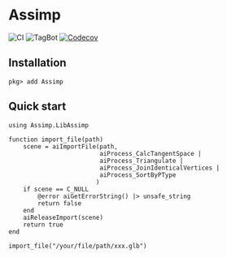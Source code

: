 # Assimp

![CI](https://github.com/Gnimuc/Assimp.jl/workflows/CI/badge.svg)
![TagBot](https://github.com/Gnimuc/Assimp.jl/workflows/TagBot/badge.svg)
[![Codecov](https://codecov.io/gh/Gnimuc/Assimp.jl/branch/master/graph/badge.svg)](https://codecov.io/gh/Gnimuc/Assimp.jl)

## Installation

```
pkg> add Assimp
```

## Quick start
```
using Assimp.LibAssimp

function import_file(path)
    scene = aiImportFile(path,
                         aiProcess_CalcTangentSpace |
                         aiProcess_Triangulate |
                         aiProcess_JoinIdenticalVertices |
                         aiProcess_SortByPType
                        )
    if scene == C_NULL
        @error aiGetErrorString() |> unsafe_string
        return false
    end
    aiReleaseImport(scene)
    return true
end

import_file("/your/file/path/xxx.glb")

```